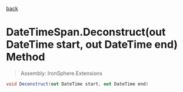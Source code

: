 ﻿

[back](/IronSphere.Extensions/types/DateTimeSpan)

# DateTimeSpan.Deconstruct(out DateTime start, out DateTime end) Method

> Assembly: IronSphere.Extensions

```csharp
void Deconstruct(out DateTime start, out DateTime end)
```



 